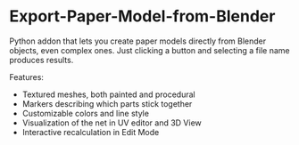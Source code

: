 # Export-Paper-Model-from-Blender
Python addon that lets you create paper models directly from Blender objects, even complex ones. Just clicking a button and selecting a file name produces results.

Features:
 * Textured meshes, both painted and procedural
 * Markers describing which parts stick together
 * Customizable colors and line style
 * Visualization of the net in UV editor and 3D View
 * Interactive recalculation in Edit Mode
